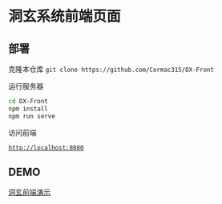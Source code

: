 # 洞玄系统前端页面

## 部署

克隆本仓库
`git clone https://github.com/Cormac315/DX-Front`

运行服务器

```bash
cd DX-Front
npm install
npm run serve
```

访问前端

[`http://localhost:8080`](https://github.com/Cormac315/DX-Front)

## DEMO

[洞玄前端演示](https://dx.cormac.top/)

